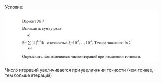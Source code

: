 Условие:
![img.png](img.png)

Число итераций увеличивается при увеличении точности (чем точнее, тем больше итераций)